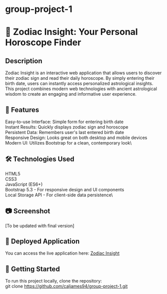 # group-project-1

# :star2: Zodiac Insight: Your Personal Horoscope Finder

## Description
Zodiac Insight is an interactive web application that allows users to discover their zodiac sign and read their daily horoscope. By simply entering their birth date, users can instantly access personalized astrological insights. This project combines modern web technologies with ancient astrological wisdom to create an engaging and informative user experience.

## :rocket: Features
Easy-to-use Interface: Simple form for entering birth date\
Instant Results: Quickly displays zodiac sign and horoscope\
Persistent Data: Remembers user's last entered birth date\
Responsive Design: Looks great on both desktop and mobile devices\
Modern UI: Utilizes Bootstrap for a clean, contemporary look\

## :hammer_and_wrench: Technologies Used
HTML5\
CSS3\
JavaScript (ES6+)\
Bootstrap 5.3 - For responsive design and UI components\
Local Storage API - For client-side data persistence\

## :camera: Screenshot
[To be updated with final version]

## :link: Deployed Application
You can access the live application here: [Zodiac Insight](file:///Users/callumjames/Desktop/Group-Project/index.html)

## :vertical_traffic_light: Getting Started
To run this project locally, clone the repository:\
git clone https://github.com/caljames94/group-project-1.git
